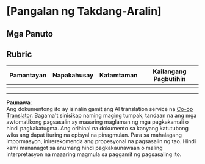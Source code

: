 <!--
CO_OP_TRANSLATOR_METADATA:
{
  "original_hash": "b5f62ec256c7e43e771f0d3b4e1a9130",
  "translation_date": "2025-08-27T22:55:31+00:00",
  "source_file": "lesson-template/assignment.md",
  "language_code": "tl"
}
-->
# [Pangalan ng Takdang-Aralin]

## Mga Panuto

## Rubric

| Pamantayan | Napakahusay | Katamtaman | Kailangang Pagbutihin |
| ---------- | ----------- | ---------- | --------------------- |
|            |             |            |                       |

---

**Paunawa**:  
Ang dokumentong ito ay isinalin gamit ang AI translation service na [Co-op Translator](https://github.com/Azure/co-op-translator). Bagama't sinisikap naming maging tumpak, tandaan na ang mga awtomatikong pagsasalin ay maaaring maglaman ng mga pagkakamali o hindi pagkakatugma. Ang orihinal na dokumento sa kanyang katutubong wika ang dapat ituring na opisyal na pinagmulan. Para sa mahalagang impormasyon, inirerekomenda ang propesyonal na pagsasalin ng tao. Hindi kami mananagot sa anumang hindi pagkakaunawaan o maling interpretasyon na maaaring magmula sa paggamit ng pagsasaling ito.